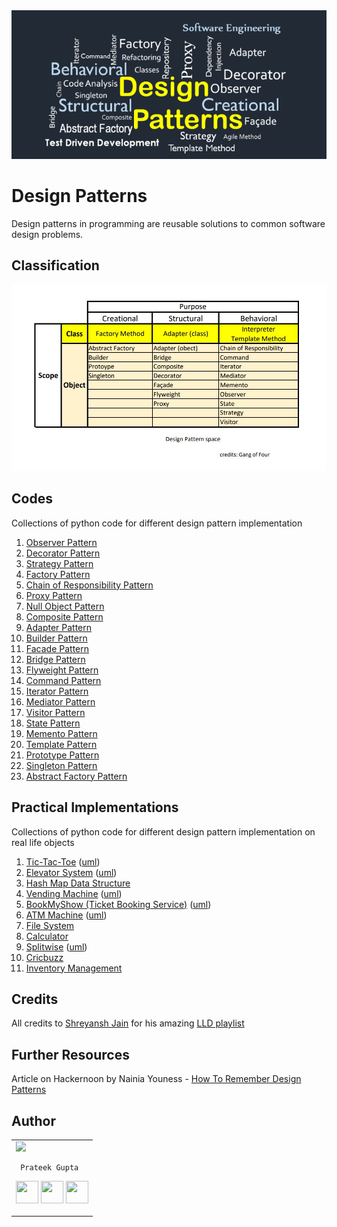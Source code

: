 <img src='https://github.com/prateekguptaiiitk/Design-Patterns/blob/main/cover.png' />

# Design Patterns

Design patterns in programming are reusable solutions to common software design problems. 

## Classification

<img src="https://github.com/prateekguptaiiitk/Design-Patterns/blob/main/classification.jpg" >

## Codes 
Collections of python code for different design pattern implementation


1. [Observer Pattern](https://github.com/prateekguptaiiitk/Design-Patterns/blob/main/observerpatter.py)
2. [Decorator Pattern](https://github.com/prateekguptaiiitk/Design-Patterns/blob/main/decoratorpattern.py)
3. [Strategy Pattern](https://github.com/prateekguptaiiitk/Design-Patterns/blob/main/strategypattern.py)
4. [Factory Pattern](https://github.com/prateekguptaiiitk/Design-Patterns/blob/main/factorypattern.py)
5. [Chain of Responsibility Pattern](https://github.com/prateekguptaiiitk/Design-Patterns/blob/main/chainofresponsibilitypattern.py)
6. [Proxy Pattern](https://github.com/prateekguptaiiitk/Design-Patterns/blob/main/proxypattern.py)
7. [Null Object Pattern](https://github.com/prateekguptaiiitk/Design-Patterns/blob/main/nullobjectpattern.py)
8. [Composite Pattern](https://github.com/prateekguptaiiitk/Design-Patterns/blob/main/filesystem.py)
9. [Adapter Pattern](https://github.com/prateekguptaiiitk/Design-Patterns/blob/main/adapterpattern.py)
10. [Builder Pattern](https://github.com/prateekguptaiiitk/Design-Patterns/blob/main/builderpattern.py)
11. [Facade Pattern](https://github.com/prateekguptaiiitk/Design-Patterns/blob/main/facadepattern.py)
12. [Bridge Pattern](https://github.com/prateekguptaiiitk/Design-Patterns/blob/main/bridgepattern.py)
13. [Flyweight Pattern](https://github.com/prateekguptaiiitk/Design-Patterns/blob/main/flyweightpattern.py)
14. [Command Pattern](https://github.com/prateekguptaiiitk/Design-Patterns/blob/main/commandpattern.py)
15. [Iterator Pattern](https://github.com/prateekguptaiiitk/Design-Patterns/blob/main/iteratorpattern.py)
16. [Mediator Pattern](https://github.com/prateekguptaiiitk/Design-Patterns/blob/main/mediatorpattern.py)
16. [Visitor Pattern](https://github.com/prateekguptaiiitk/Design-Patterns/blob/main/visitorpattern.py)
17. [State Pattern](https://github.com/prateekguptaiiitk/Design-Patterns/blob/main/vendingmachine.py)
18. [Memento Pattern](https://github.com/prateekguptaiiitk/Design-Patterns/blob/main/mementopattern.py)
19. [Template Pattern](https://github.com/prateekguptaiiitk/Design-Patterns/blob/main/templatepattern.py)
20. [Prototype Pattern](https://github.com/prateekguptaiiitk/Design-Patterns/blob/main/prototypepattern.py)
20. [Singleton Pattern](https://github.com/prateekguptaiiitk/Design-Patterns/blob/main/singletonpattern.py)
20. [Abstract Factory Pattern](https://github.com/prateekguptaiiitk/Design-Patterns/blob/main/abstractfactorypattern.py)

## Practical Implementations

Collections of python code for different design pattern implementation on real life objects

1. [Tic-Tac-Toe](https://github.com/prateekguptaiiitk/Design-Patterns/blob/main/tictactoe.py) ([uml](https://github.com/prateekguptaiiitk/Design-Patterns/blob/main/tictactoe_uml.jpg))
2. [Elevator System](https://github.com/prateekguptaiiitk/Design-Patterns/blob/main/elevatorsystem.py) ([uml](https://github.com/prateekguptaiiitk/Design-Patterns/blob/main/elevatorsystem_uml.jpg))
3. [Hash Map Data Structure](https://github.com/prateekguptaiiitk/Design-Patterns/blob/main/myhashmap.py)
4. [Vending Machine](https://github.com/prateekguptaiiitk/Design-Patterns/blob/main/vendingmachine.py) ([uml](https://github.com/prateekguptaiiitk/Design-Patterns/blob/main/vendingmachine_uml.jpg))
5. [BookMyShow (Ticket Booking Service)](https://github.com/prateekguptaiiitk/Design-Patterns/blob/main/bookmyshow.py) ([uml](https://github.com/prateekguptaiiitk/Design-Patterns/blob/main/bookmyshow_uml.jpg))
6. [ATM Machine](https://github.com/prateekguptaiiitk/Design-Patterns/blob/main/atm.py) ([uml](https://github.com/prateekguptaiiitk/Design-Patterns/blob/main/atm_uml.jpg))
7. [File System](https://github.com/prateekguptaiiitk/Design-Patterns/blob/main/filesystem.py)
8. [Calculator](https://github.com/prateekguptaiiitk/Design-Patterns/blob/main/calculator.py)
9. [Splitwise](https://github.com/prateekguptaiiitk/Design-Patterns/blob/main/splitwise.py) ([uml](https://github.com/prateekguptaiiitk/Design-Patterns/blob/main/splitwise_uml.jpg))
10. [Cricbuzz](https://github.com/prateekguptaiiitk/Design-Patterns/blob/main/cricbuzz.py)
11. [Inventory Management](https://github.com/prateekguptaiiitk/Design-Patterns/blob/main/inventorymanagement.py)

## Credits

All credits to [Shreyansh Jain](https://www.linkedin.com/in/jainshrayansh/) for his amazing [LLD playlist](https://youtube.com/playlist?list=PL6W8uoQQ2c61X_9e6Net0WdYZidm7zooW&si=BJJuN_lne7dJCz3e)

## Further Resources

Article on Hackernoon by Nainia Youness - [How To Remember Design Patterns](https://hackernoon.com/how-to-remember-design-patterns-ap1z35sl)

## Author

<table>
<tr>
<td>
     <img src="https://avatars2.githubusercontent.com/u/29523950?s=400&u=878e242ca2c624eb45a62bf62ae580a370b7a0ae&v=4" width="180"/>
     
     Prateek Gupta

<p align="center">
<a href = "https://github.com/prateekguptaiiitk"><img src = "http://www.iconninja.com/files/241/825/211/round-collaboration-social-github-code-circle-network-icon.svg" width="36" height = "36"/></a>
<a href = "https://twitter.com/prateekwrites"><img src = "https://www.shareicon.net/download/2016/07/06/107115_media.svg" width="36" height="36"/></a>
<a href = "https://www.linkedin.com/in/prateekjpg/"><img src = "http://www.iconninja.com/files/863/607/751/network-linkedin-social-connection-circular-circle-media-icon.svg" width="36" height="36"/></a>
</p>
</td>
</tr> 
  </table>
